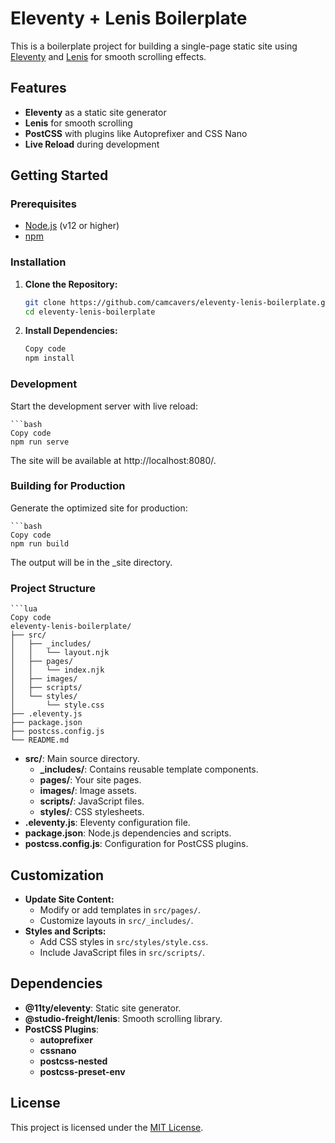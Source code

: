 # Eleventy + Lenis Boilerplate

This is a boilerplate project for building a single-page static site using [Eleventy](https://www.11ty.dev/) and [Lenis](https://github.com/studio-freight/lenis) for smooth scrolling effects.

## Features

- **Eleventy** as a static site generator
- **Lenis** for smooth scrolling
- **PostCSS** with plugins like Autoprefixer and CSS Nano
- **Live Reload** during development

## Getting Started

### Prerequisites

- [Node.js](https://nodejs.org/) (v12 or higher)
- [npm](https://www.npmjs.com/)

### Installation

1. **Clone the Repository:**

   ```bash
   git clone https://github.com/camcavers/eleventy-lenis-boilerplate.git
   cd eleventy-lenis-boilerplate

2. **Install Dependencies:**

    ```bash
    Copy code
    npm install

### Development
Start the development server with live reload:

    ```bash
    Copy code
    npm run serve

The site will be available at http://localhost:8080/.

### Building for Production
Generate the optimized site for production:

    ```bash
    Copy code
    npm run build

The output will be in the _site directory.

### Project Structure

    ```lua
    Copy code
    eleventy-lenis-boilerplate/
    ├── src/
    │   ├── _includes/
    │   │   └── layout.njk
    │   ├── pages/
    │   │   └── index.njk
    │   ├── images/
    │   ├── scripts/
    │   └── styles/
    │       └── style.css
    ├── .eleventy.js
    ├── package.json
    ├── postcss.config.js
    └── README.md

- **src/**: Main source directory.
  - **_includes/**: Contains reusable template components.
  - **pages/**: Your site pages.
  - **images/**: Image assets.
  - **scripts/**: JavaScript files.
  - **styles/**: CSS stylesheets.
- **.eleventy.js**: Eleventy configuration file.
- **package.json**: Node.js dependencies and scripts.
- **postcss.config.js**: Configuration for PostCSS plugins.

## Customization

- **Update Site Content:**
  - Modify or add templates in `src/pages/`.
  - Customize layouts in `src/_includes/`.
- **Styles and Scripts:**
  - Add CSS styles in `src/styles/style.css`.
  - Include JavaScript files in `src/scripts/`.

## Dependencies

- **@11ty/eleventy**: Static site generator.
- **@studio-freight/lenis**: Smooth scrolling library.
- **PostCSS Plugins**:
  - **autoprefixer**
  - **cssnano**
  - **postcss-nested**
  - **postcss-preset-env**

## License

This project is licensed under the [MIT License](LICENSE).
